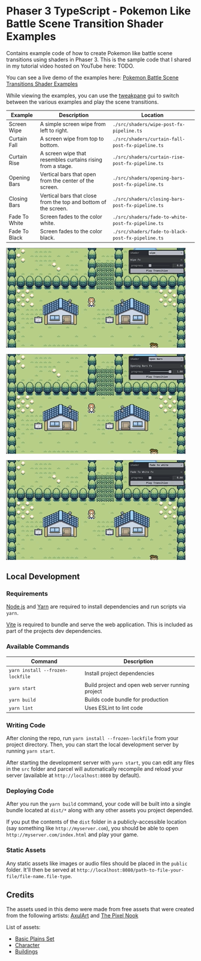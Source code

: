# Phaser 3 TypeScript - Pokemon Like Battle Scene Transition Shader Examples

Contains example code of how to create Pokemon like battle scene transitions using shaders in Phaser 3. This is the sample code that I shared in my tutorial video hosted on YouTube here: TODO.

You can see a live demo of the examples here: [Pokemon Battle Scene Transitions Shader Examples](https://devshareacademy.github.io/phaser-3-typescript-games-and-examples/examples/shader-battle-scene-transitions/index.html)

While viewing the examples, you can use the [tweakpane](https://tweakpane.github.io/docs/) gui to switch between the various examples and play the scene transitions.

| Example | Description | Location |
|---------|-------------|----------|
| Screen Wipe | A simple screen wipe from left to right. | `./src/shaders/wipe-post-fx-pipeline.ts` |
| Curtain Fall | A screen wipe from top to bottom. | `./src/shaders/curtain-fall-post-fx-pipeline.ts` |
| Curtain Rise | A screen wipe that resembles curtains rising from a stage. | `./src/shaders/curtain-rise-post-fx-pipeline.ts` |
| Opening Bars | Vertical bars that open from the center of the screen. | `./src/shaders/opening-bars-post-fx-pipeline.ts` |
| Closing Bars | Vertical bars that close from the top and bottom of the screen. | `./src/shaders/closing-bars-post-fx-pipeline.ts` |
| Fade To White | Screen fades to the color white. | `./src/shaders/fade-to-white-post-fx-pipeline.ts` |
| Fade To Black | Screen fades to the color black. | `./src/shaders/fade-to-black-post-fx-pipeline.ts` |

![Shader Examples 1](./docs/example.gif?raw=true)

![Shader Examples 2](./docs/example2.gif?raw=true)

![Shader Examples 3](./docs/example3.gif?raw=true)

## Local Development

### Requirements

[Node.js](https://nodejs.org) and [Yarn](https://yarnpkg.com/) are required to install dependencies and run scripts via `yarn`.

[Vite](https://vitejs.dev/) is required to bundle and serve the web application. This is included as part of the projects dev dependencies.

### Available Commands

| Command | Description |
|---------|-------------|
| `yarn install --frozen-lockfile` | Install project dependencies |
| `yarn start` | Build project and open web server running project |
| `yarn build` | Builds code bundle for production |
| `yarn lint` | Uses ESLint to lint code |

### Writing Code

After cloning the repo, run `yarn install --frozen-lockfile` from your project directory. Then, you can start the local development
server by running `yarn start`.

After starting the development server with `yarn start`, you can edit any files in the `src` folder
and parcel will automatically recompile and reload your server (available at `http://localhost:8080`
by default).

### Deploying Code

After you run the `yarn build` command, your code will be built into a single bundle located at
`dist/*` along with any other assets you project depended.

If you put the contents of the `dist` folder in a publicly-accessible location (say something like `http://myserver.com`),
you should be able to open `http://myserver.com/index.html` and play your game.

### Static Assets

Any static assets like images or audio files should be placed in the `public` folder. It'll then be served at `http://localhost:8080/path-to-file-your-file/file-name.file-type`.

## Credits

The assets used in this demo were made from free assets that were created from the following artists: [AxulArt](https://axulart.itch.io/) and [The Pixel Nook](https://the-pixel-nook.itch.io)

List of assets:

* [Basic Plains Set](https://axulart.itch.io/axularts-basicplains-tileset-ver2)
* [Character](https://axulart.itch.io/small-8-direction-characters)
* [Buildings](https://the-pixel-nook.itch.io/rpg-building-pack)

